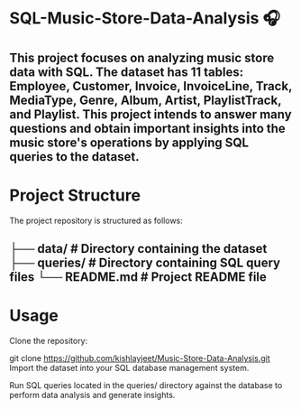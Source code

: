 # SQL-Music-Store-Data-Analysis 🎧

This project focuses on analyzing music store data with SQL. The dataset has 11 tables: Employee, Customer, Invoice, InvoiceLine, Track, MediaType, Genre, Album, Artist, PlaylistTrack, and Playlist. This project intends to answer many questions and obtain important insights into the music store's operations by applying SQL queries to the dataset.
---

# Project Structure
The project repository is structured as follows:

├── data/                  # Directory containing the dataset
├── queries/               # Directory containing SQL query files
└── README.md              # Project README file
---

# Usage
Clone the repository:

git clone https://github.com/kishlayjeet/Music-Store-Data-Analysis.git
Import the dataset into your SQL database management system.

Run SQL queries located in the queries/ directory against the database to perform data analysis and generate insights.
